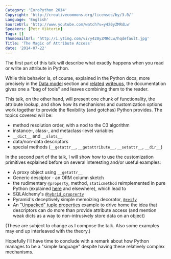 ```yaml
---
Category: 'EuroPython 2014'
Copyright: 'http://creativecommons.org/licenses/by/3.0/'
Language: 'English'
SourceUrl: 'http://www.youtube.com/watch?v=y420yZMRdLw'
Speakers: [Petr Viktorin]
Tags: []
ThumbnailUrl: 'http://i.ytimg.com/vi/y420yZMRdLw/hqdefault.jpg'
Title: 'The Magic of Attribute Access'
date: '2014-07-22'
---
```

The first part of this talk will describe what exactly happens when you
read or write an attribute in Python.

While this behavior is, of course, explained in the Python docs,
more precisely in the [Data model][1] section and [related][2] [writeups][3],
the documentation gives one a "bag of tools" and leaves combining them
to the reader.

This talk, on the other hand, will present one chunk of functionality,
the attribute lookup, and show how its mechanisms and customization
options work together to provide the flexibility (and gotchas) Python provides.
The topics covered will be:

* method resolution order, with a nod to the C3 algorithm
* instance-, class-, and metaclass-level variables
* `__dict__` and `__slots__`
* data/non-data descriptors
* special methods (`__getattr__`, `__getattribute__`, `__setattr__`, `__dir__`)


In the second part of the talk, I will show how to use the customization
primitives explained before on several interesting and/or useful examples:

* A proxy object using `__getattr__`
* Generic desciptor - an ORM column sketch
* the rudimentary `@property`, method, `staticmethod` reimplemented in
  pure Python (explained [here][2] and elsewhere), which lead to
* SQLAlchemy's [`@hybrid_proprerty`][4]
* Pyramid's deceptively simple memoizing decorator, [`@reify`][5]
* An ["Unpacked" tuple properties][6] example to drive home the idea that
  descriptors can do more than provide attribute access
  (and mention weak dicts as a way to non-intrusively store data on an object)


(These are subject to change as I compose the talk. Also some examples may
end up interleaved with the theory.)

Hopefully I'll have time to conclude with a remark about how Python manages to be
a "simple language" despite having these relatively complex mechanisms.


[1]: http://docs.python.org/3/reference/datamodel.html
[2]: http://docs.python.org/3/howto/descriptor.html
[3]: https://www.python.org/download/releases/2.3/mro/
[4]: http://docs.sqlalchemy.org/en/rel_0_9/orm/extensions/hybrid.html
[5]: http://docs.pylonsproject.org/projects/pyramid/en/latest/api/decorator.html
[6]: https://gist.github.com/encukou/9789993